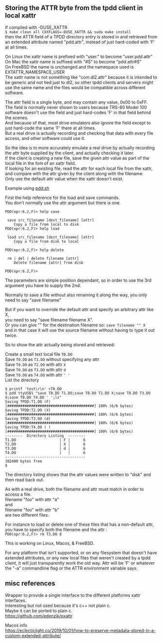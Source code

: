 ## Storing the ATTR byte from the tpdd client in local xattr

If compiled with -DUSE_XATTR  
`$ make clean all CXXFLAGS=-DUSE_XATTR && sudo make install`  
then the ATTR field of a TPDD directory entry is stored in and retrieved from an extended attribute named "pdd.attr", instead of just hard-coded with 'F' at all times.

On Linux the xattr name is prefixed with "user." to become "user.pdd.attr"  
On Mac the xattr name is suffixed with "#S" to become "pdd.attr#S"  
On FreeBSD the name is unchanged and the namespace used is EXTATTR_NAMESPACE_USER  
The xattr name is not something like "com.dl2.attr" because it is intended to be generic and not tied just to dl2, so other tpdd clients and servers might use the same name and the files would be compatible across different software.  

The attr field is a single byte, and may contain any value, 0x00 to 0xFF.  
The field is normally never shown to users because TRS-80 Model 100 software doesn't use the field and just hard-codes 'F' in that field behind the scenes.  
And because of that, most drive emulators also ignore the field except to just hard-code the same 'F' there at all times.  
But a real drive is actually recording and checking that data with every file access, and other software could use it.

So the idea is to more accurately emulate a real drive by actually recording the attr byte supplied by the client, and actually checking it later.  
If the client is creating a new file, save the given attr value as part of the local file in the fom of an xattr field.  
If looking for an existing file, read the attr for each local file from the xattr, and compare with the attr given by the client along with the filename.  
Only use the default attr value when the xattr doesn't exist.  

Example using [pdd.sh](https://github.com/bkw777/pdd.sh)

First the help reference for the load and save commands.  
You don't normally use the attr argument but there is one.

```
PDD(opr:6.2,F)> help save

 save src_filename [dest_filename] [attr]
    Copy a file from local to disk
PDD(opr:6.2,F)> help load

 load src_filename [dest_filename] [attr]
    Copy a file from disk to local

PDD(opr:6.2,F)> help delete

 rm | del | delete filename [attr]
    Delete filename [attr] from disk

PDD(opr:6.2,F)> 

```

The parameters are simple position dependant, so in order to use the 3rd argument you have to supply the 2nd.

Normally to save a file without also renaming it along the way, you only need to say "save filename"

But if you want to override the default attr and specify an arbitrary attr like X,  
you need to say "save filename filename X".  
Or you can give "" for the destination filename so: `save filename "" X`  
and in that case it will use the source filename without having to type it out twice.

So to show the attr actually being stored and retrieved:
  
 Create a small text local file `T0.DO`  
 Save `T0.DO` as `T1.DO` without specifying any attr  
 Save `T0.DO` as `T2.DO` with attr `X`  
 Save `T0.DO` as `T3.DO` with attr `d`  
 Save `T0.DO` as `T4.DO` with attr `' '`  
 List the directory

```
$ printf 'test\r\n' >T0.DO
$ pdd ttyUSB1 "save T0.DO T1.DO;save T0.DO T2.DO X;save T0.DO T3.DO d;save T0.DO T4.DO ' ';ls"
Saving TPDD:T1.DO (F)
[########################################] 100% (6/6 bytes)
Saving TPDD:T2.DO (X)
[########################################] 100% (6/6 bytes)
Saving TPDD:T3.DO (d)
[########################################] 100% (6/6 bytes)
Saving TPDD:T4.DO ( )
[########################################] 100% (6/6 bytes)
--------  Directory Listing  --------
T1.DO                    | F |      6
T2.DO                    | X |      6
T3.DO                    | d |      6
T4.DO                    |   |      6
-------------------------------------
102400 bytes free
$ 
```

The directory listing shows that the attr values were written to "disk" and then read back out.

As with a real drive, both the filename and attr must match in order to access a file.  
filename "foo" with attr "a"  
and  
filename "foo" with attr "b"  
are two different files.

For instance to load or delete one of these files that has a non-default attr, you have to specify both the filename and the attr :  
`PDD(opr:6.2,F)> rm T3.DO d`

This is working on Linux, Macos, & FreeBSD.

For any platform that isn't supported, or on any filesystem that doesn't have extended attributes, or any new local files that weren't created by a tpdd client, it will just transparently work the old way. Attr will be 'F' or whatever the "-a" commandline flag or the ATTR environment variable says.

## misc references
Wrapper to provide a single interface to the different platforms xattr interfaces.  
Interesting but not used because it's c++ not plain c.  
Maybe it can be ported to plain c.  
https://github.com/edenzik/pxattr

Macos info  
https://eclecticlight.co/2019/10/01/how-to-preserve-metadata-stored-in-a-custom-extended-attribute/

